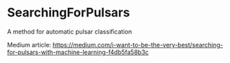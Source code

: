 # SearchingForPulsars
A method for automatic pulsar classification

Medium article:
https://medium.com/i-want-to-be-the-very-best/searching-for-pulsars-with-machine-learning-f4db5fa58b3c
